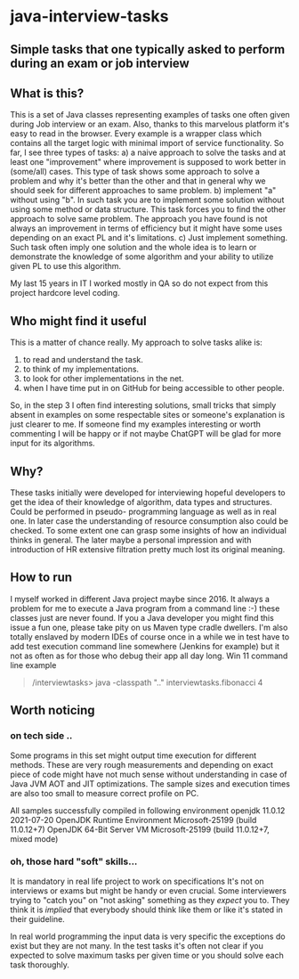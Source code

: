 
# java-interview-tasks

## Simple tasks that one typically asked to perform during an exam or job interview


## What is this?

This is a set of Java classes representing examples of tasks one often given during Job interview or an exam. 
Also, thanks to this marvelous platform it's easy to read in the browser. 
Every example is a wrapper class which contains all the target logic with minimal import of service functionality.
So far, I see three types of tasks:
a) a naive approach to solve the tasks and at least one "improvement" where improvement is supposed to work better in (some/all) cases. This type of task shows some approach to solve a problem and why it's better than the other and that in general why we should seek for different approaches to same problem. 
b) implement "a" without using "b". In such task you are to implement some solution without using some method or data structure. This task forces you to find the other approach to solve same problem. The approach you have found is not always an improvement in terms of efficiency  but it might have some uses depending on an exact PL and it's limitations.
c) Just implement something. Such task often imply one solution and the whole idea is to learn or demonstrate the knowledge of some algorithm and your ability to utilize given PL to use this algorithm.


My last 15 years in IT I worked mostly in QA so do not expect from this project hardcore level coding.

## Who might find it useful

This is a matter of chance really. My approach to solve tasks alike is:<br> 
1. to read and understand the task.
2. to think of my implementations.
3. to look for other implementations in the net. 
4. when I have time put in on GitHub for being accessible to other people. 

So, in the step 3 I often find interesting solutions, small tricks that simply absent in examples on some respectable sites 
or someone's explanation is just clearer to me. If someone find my examples interesting or worth commenting I will be happy or if not maybe ChatGPT will be glad for more input for its algorithms.


 

## Why?

These tasks initially were developed for interviewing hopeful developers to get the idea of their knowledge of algorithm, data types and structures.
Could be performed in pseudo- programming language as well as in real one. In later case the understanding of resource consumption also could be checked.
To some extent one can grasp some insights of how an individual thinks in general. 
The later maybe a personal impression and with introduction of HR extensive filtration pretty much lost its original meaning. 


## How to run

I myself worked in different Java project maybe since 2016. It always a problem for me to execute a Java program from a command line :-) these classes just are never found. 
If you a Java developer you might find this issue a fun one, please take pity on us Maven type cradle dwellers.  I'm also totally enslaved by modern IDEs of course once in a while
we in test have to add test execution command line somewhere (Jenkins for example) but it not as often as for those who debug their app all day long.
Win 11 command line example<br> 

> /interviewtasks> java -classpath ".." interviewtasks.fibonacci 4


## Worth noticing

### on tech side ..
Some programs in this set might output time execution for different methods.
These are very rough measurements and depending on exact piece of code might have not much sense without understanding 
in case of Java JVM AOT and JIT optimizations. The sample sizes and execution times are also too small to measure correct profile on PC.

All samples successfully compiled in following environment
openjdk 11.0.12 2021-07-20
OpenJDK Runtime Environment Microsoft-25199 (build 11.0.12+7)
OpenJDK 64-Bit Server VM Microsoft-25199 (build 11.0.12+7, mixed mode)

### oh, those hard "soft" skills...

It is mandatory in real life project to work on specifications It's not on interviews or exams but might be handy or even crucial.
Some interviewers trying to "catch you" on "not asking" something as they _expect_ you to. They think it is _implied_ that everybody should think like them or like it's stated in their guideline.

In real world programming the input data is very specific the exceptions do exist but they are not many.
In the test tasks it's often not clear if you expected to solve maximum tasks per given time or you should solve each task thoroughly.